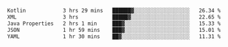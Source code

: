 <!-- <img align='right' src="https://github-readme-stats-eight-rose-90.vercel.app
/api?username=JesusJimenezG&show_icons=true&theme=radical">

### Hi there 👋 My name is Jesús.
- I'm a Computer Engineering student.
- I'm currently working as a Full stack Web developer and native Android Developer.

- Proghead.
- Inlärning svenska
- I also like to translate music on my YouTube channel. [![YouTube Views](https://img.shields.io/youtube/channel/views/UCWnlcC4_sV9Imcy9ysQpxHA?style=social)](https://www.youtube.com/channel/UCWnlcC4_sV9Imcy9ysQpxHA) -->
<!-- ![banner](https://github.com/JesusJimenezG/JesusJimenezG/blob/main/1.png) -->

<!--START_SECTION:waka-->

```txt
Kotlin            3 hrs 29 mins   ██████▓░░░░░░░░░░░░░░░░░░   26.34 %
XML               3 hrs           █████▓░░░░░░░░░░░░░░░░░░░   22.65 %
Java Properties   2 hrs 1 min     ███▓░░░░░░░░░░░░░░░░░░░░░   15.33 %
JSON              1 hr 59 mins    ███▓░░░░░░░░░░░░░░░░░░░░░   15.01 %
YAML              1 hr 30 mins    ██▓░░░░░░░░░░░░░░░░░░░░░░   11.31 %
```

<!--END_SECTION:waka-->

<!--
**JesusJimenezG/JesusJimenezG** is a ✨ _special_ ✨ repository because its `README.md` (this file) appears on your GitHub profile.

Here are some ideas to get you started:

- 🔭 I’m currently working on ...
- 🌱 I’m currently learning ...
- 👯 I’m looking to collaborate on ...
- 🤔 I’m looking for help with ...
- 💬 Ask me about ...
- 📫 How to reach me: ...
- 😄 Pronouns: ...
- ⚡ Fun fact: ...
-->
